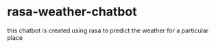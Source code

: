 # rasa-weather-chatbot
this chatbot is created using rasa to predict the weather for a particular place
